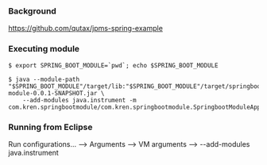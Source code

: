 ### Background
https://github.com/qutax/jpms-spring-example

### Executing module
````
$ export SPRING_BOOT_MODULE=`pwd`; echo $SPRING_BOOT_MODULE

$ java --module-path "$SPRING_BOOT_MODULE"/target/lib:"$SPRING_BOOT_MODULE"/target/springboot-module-0.0.1-SNAPSHOT.jar \
	--add-modules java.instrument -m com.kren.springbootmodule/com.kren.springbootmodule.SpringbootModuleApplication
````

### Running from Eclipse
Run configurations... --> Arguments --> VM arguments --> --add-modules java.instrument 
